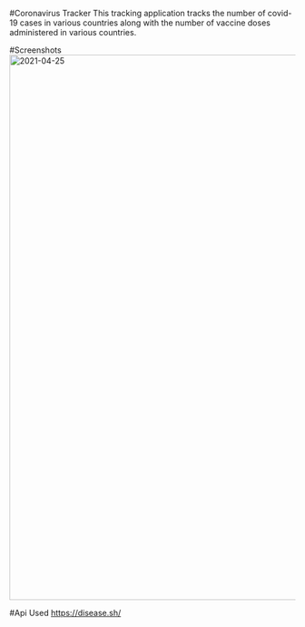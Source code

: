 #Coronavirus Tracker 
This tracking application tracks the number of covid-19 cases in various countries along with the number of vaccine doses administered in various countries. 

#Screenshots
<img width="960" alt="2021-04-25" src="https://user-images.githubusercontent.com/65016769/115989561-a2580e00-a5dc-11eb-80f3-861e0efaa985.png">

#Api Used
https://disease.sh/


